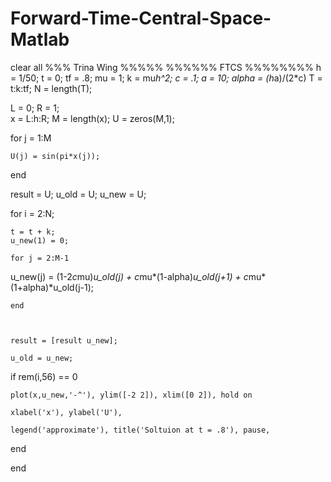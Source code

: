 # Forward-Time-Central-Space-Matlab

clear all
%%% Trina Wing %%%%%
%%%%%% FTCS %%%%%%%%
h = 1/50;
t = 0;
tf = .8;
mu = 1;
k = mu*h^2;
c = .1;
a = 10;
alpha = (h*a)/(2*c)
T = t:k:tf;
N = length(T);

L = 0; 
R = 1;  
x = L:h:R;
M = length(x);
U = zeros(M,1);


    
 
for j = 1:M

    U(j) = sin(pi*x(j));

end



result = U;
u_old = U;
u_new = U;


for i = 2:N;

    t = t + k;
    u_new(1) = 0;

    for j = 2:M-1

      
u_new(j) = (1-2*c*mu)*u_old(j) + c*mu*(1-alpha)*u_old(j+1) + c*mu*(1+alpha)*u_old(j-1);
       
    end

    

    result = [result u_new];

    u_old = u_new;

  

 if rem(i,56) == 0  

    plot(x,u_new,'-^'), ylim([-2 2]), xlim([0 2]), hold on

    xlabel('x'), ylabel('U'),

    legend('approximate'), title('Soltuion at t = .8'), pause,
 end 

end
